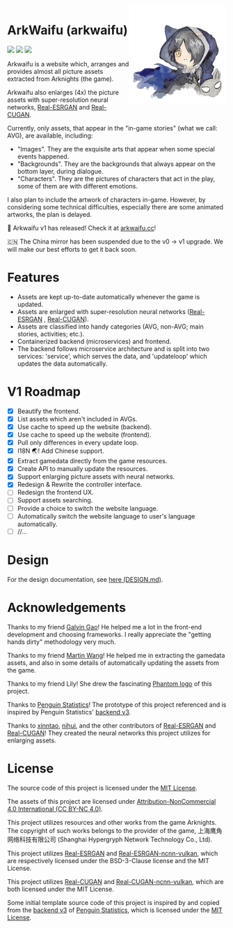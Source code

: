 <!--suppress ALL -->
<img src="assets/arkwaifu_phantom@0.25x.png" alt="logo" align="right" height="224" width="224"/>

# ArkWaifu (arkwaifu)

[![](https://pkg.go.dev/badge/github.com/flandiayingman/arkwaifu.svg)](https://pkg.go.dev/github.com/flandiayingman/arkwaifu)
![](https://img.shields.io/github/license/FlandiaYingman/arkwaifu?style=flat-square)
![](https://img.shields.io/github/last-commit/FlandiaYingman/arkwaifu?style=flat-square)

Arkwaifu is a website which, arranges and provides almost all picture assets extracted from Arknights (the game).

Arkwaifu also enlarges (4x) the picture assets with super-resolution neural
networks, [Real-ESRGAN](https://github.com/xinntao/Real-ESRGAN)
and [Real-CUGAN](https://github.com/bilibili/ailab/tree/main/Real-CUGAN).

Currently, only assets, that appear in the "in-game stories" (what we call: AVG), are available, including:

- "Images". They are the exquisite arts that appear when some special events happened.
- "Backgrounds". They are the backgrounds that always appear on the bottom layer, during dialogue.
- "Characters". They are the pictures of characters that act in the play, some of them are with different emotions.

I also plan to include the artwork of characters in-game.
However, by considering some technical difficulties, especially there are some animated artworks, the plan is delayed.

🎉 Arkwaifu v1 has released! Check it at [arkwaifu.cc](https://arkwaifu.cc/)!

🇨🇳 The China mirror has been suspended due to the v0 → v1 upgrade. We will make our best efforts to get it back soon.

# Features

- Assets are kept up-to-date automatically whenever the game is updated.
- Assets are enlarged with super-resolution neural networks ([Real-ESRGAN](https://github.com/xinntao/Real-ESRGAN)
  , [Real-CUGAN](https://github.com/bilibili/ailab/tree/main/Real-CUGAN)).
- Assets are classified into handy categories (AVG, non-AVG; main stories, activities; etc.).
- Containerized backend (microservices) and frontend.
- The backend follows microservice architecture and is split into two services: 'service', which serves the data, and
  'updateloop' which updates the data automatically.

# V1 Roadmap #

- [x] Beautify the frontend.
- [x] List assets which aren't included in AVGs.
- [x] Use cache to speed up the website (backend).
- [x] Use cache to speed up the website (frontend).
- [x] Pull only differences in every update loop.
- [x] I18N 🌏! Add Chinese support.
- [x] Extract gamedata directly from the game resources.
- [x] Create API to manually update the resources.
- [x] Support enlarging picture assets with neural networks.
- [x] Redesign & Rewrite the controller interface.
- [ ] Redesign the frontend UX.
- [ ] Support assets searching.
- [ ] Provide a choice to switch the website language.
- [ ] Automatically switch the website language to user's language automatically.
- [ ] //...

# Design

For the design documentation, see [here (DESIGN.md)](DESIGN.md).

# Acknowledgements

Thanks to my friend [Galvin Gao](https://github.com/GalvinGao)!
He helped me a lot in the front-end development and choosing frameworks. I really appreciate the "getting hands dirty"
methodology very much.

Thanks to my friend [Martin Wang](https://github.com/martinwang2002)!
He helped me in extracting the gamedata assets, and also in some details of automatically updating the assets from the
game.

Thanks to my friend Lily! She drew the fascinating [Phantom logo](assets/arkwaifu_phantom.png) of this project.

Thanks to [Penguin Statistics](https://penguin-stats.io/)!
The prototype of this project referenced and is inspired by Penguin
Statistics' [backend v3](https://github.com/penguin-statistics/backend-next).

Thanks to [xinntao](https://github.com/xinntao), [nihui](https://github.com/nihui), and the other contributors
of [Real-ESRGAN](https://github.com/xinntao/Real-ESRGAN)
and [Real-CUGAN](https://github.com/bilibili/ailab/tree/main/Real-CUGAN)! They created the neural networks this project
utilizes for enlarging assets.

# License

The source code of this project is licensed under the [MIT License](LICENSE).

The assets of this project are licensed under
[Attribution-NonCommercial 4.0 International (CC BY-NC 4.0)](https://creativecommons.org/licenses/by-nc/4.0/).

This project utilizes resources and other works from the game Arknights. The copyright of such works belongs to the
provider of the game, 上海鹰角网络科技有限公司 (Shanghai Hypergryph Network Technology Co., Ltd).

This project utilizes [Real-ESRGAN](https://github.com/xinntao/Real-ESRGAN)
and [Real-ESRGAN-ncnn-vulkan](https://github.com/xinntao/Real-ESRGAN-ncnn-vulkan), which are respectively licensed under
the BSD-3-Clause license and the MIT License.

This project utilizes [Real-CUGAN](https://github.com/bilibili/ailab/tree/main/Real-CUGAN)
and [Real-CUGAN-ncnn-vulkan](https://github.com/nihui/realcugan-ncnn-vulkan), which are both licensed under the MIT
License.

Some initial template source code of this project is inspired by and copied from
the [backend v3](https://github.com/penguin-statistics/backend-next) of [Penguin Statistics](https://penguin-stats.io/),
which is licensed under the [MIT License](https://github.com/penguin-statistics/backend-next/blob/dev/LICENSE).

